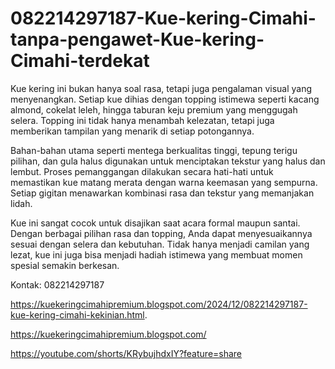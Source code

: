 # 082214297187-Kue-kering-Cimahi-tanpa-pengawet-Kue-kering-Cimahi-terdekat
Kue kering ini bukan hanya soal rasa, tetapi juga pengalaman visual yang menyenangkan. Setiap kue dihias dengan topping istimewa seperti kacang almond, cokelat leleh, hingga taburan keju premium yang menggugah selera. Topping ini tidak hanya menambah kelezatan, tetapi juga memberikan tampilan yang menarik di setiap potongannya.

Bahan-bahan utama seperti mentega berkualitas tinggi, tepung terigu pilihan, dan gula halus digunakan untuk menciptakan tekstur yang halus dan lembut. Proses pemanggangan dilakukan secara hati-hati untuk memastikan kue matang merata dengan warna keemasan yang sempurna. Setiap gigitan menawarkan kombinasi rasa dan tekstur yang memanjakan lidah.

Kue ini sangat cocok untuk disajikan saat acara formal maupun santai. Dengan berbagai pilihan rasa dan topping, Anda dapat menyesuaikannya sesuai dengan selera dan kebutuhan. Tidak hanya menjadi camilan yang lezat, kue ini juga bisa menjadi hadiah istimewa yang membuat momen spesial semakin berkesan.

Kontak: 082214297187

https://kuekeringcimahipremium.blogspot.com/2024/12/082214297187-kue-kering-cimahi-kekinian.html.

https://kuekeringcimahipremium.blogspot.com/

https://youtube.com/shorts/KRybujhdxIY?feature=share
